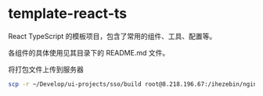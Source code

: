 # template-react-ts
React TypeScript 的模板项目，包含了常用的组件、工具、配置等。

各组件的具体使用见其目录下的 README.md 文件。


将打包文件上传到服务器
```bash
scp -r ~/Develop/ui-projects/sso/build root@8.218.196.67:/ihezebin/nginx/html/sso
```